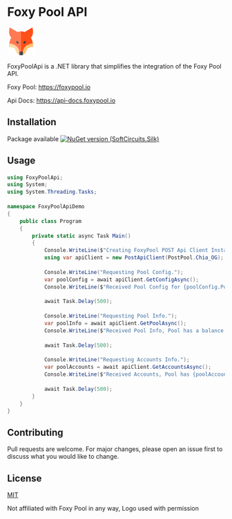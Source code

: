 # Foxy Pool API

<img src="https://raw.githubusercontent.com/ByronAP/FoxyPoolApi/main/Assets/fox-128.png" width="64px"> 

FoxyPoolApi is a .NET library that simplifies the integration of the Foxy Pool API.

Foxy Pool: https://foxypool.io

Api Docs: https://api-docs.foxypool.io

## Installation

Package available [![NuGet version (SoftCircuits.Silk)](https://img.shields.io/nuget/v/FoxyPoolApi.svg?style=flat-square)](https://www.nuget.org/packages/FoxyPoolApi/)

## Usage

```c#
using FoxyPoolApi;
using System;
using System.Threading.Tasks;

namespace FoxyPoolApiDemo
{
    public class Program
    {
        private static async Task Main()
        {
            Console.WriteLine($"Creating FoxyPool POST Api Client Instance.{Environment.NewLine}");
            using var apiClient = new PostApiClient(PostPool.Chia_OG);

            Console.WriteLine("Requesting Pool Config.");
            var poolConfig = await apiClient.GetConfigAsync();
            Console.WriteLine($"Received Pool Config for {poolConfig.PoolName}.{Environment.NewLine}");

            await Task.Delay(500);

            Console.WriteLine("Requesting Pool Info.");
            var poolInfo = await apiClient.GetPoolAsync();
            Console.WriteLine($"Received Pool Info, Pool has a balance of {poolInfo.Balance}.{Environment.NewLine}");

            await Task.Delay(500);

            Console.WriteLine("Requesting Accounts Info.");
            var poolAccounts = await apiClient.GetAccountsAsync();
            Console.WriteLine($"Received Accounts, Pool has {poolAccounts.AccountsWithShares} active accounts.{Environment.NewLine}");

            await Task.Delay(500);
        }
    }
}
```

## Contributing
Pull requests are welcome. For major changes, please open an issue first to discuss what you would like to change.


## License
[MIT](https://choosealicense.com/licenses/mit/)

Not affiliated with Foxy Pool in any way, Logo used with permission